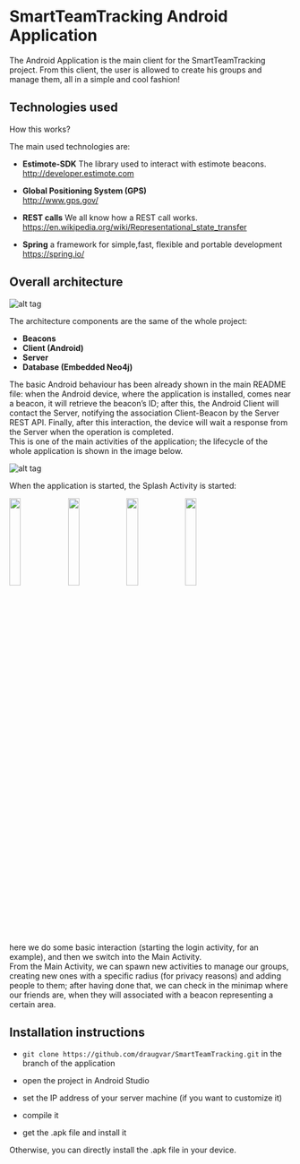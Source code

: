 # SmartTeamTracking Android Application

The Android Application is the main client for the SmartTeamTracking project.
From this client, the user is allowed to create his groups and manage them, all in a simple and cool fashion!


## Technologies used 

How this works?

The main used technologies are:

+ **Estimote-SDK**
The library used to interact with estimote beacons.<br />
http://developer.estimote.com

+ **Global Positioning System (GPS)**<br />
http://www.gps.gov/

+ **REST calls**
We all know how a REST call works.<br />
https://en.wikipedia.org/wiki/Representational_state_transfer

+ **Spring**
a framework for simple,fast, flexible and portable development<br />
https://spring.io/


## Overall architecture 


![alt tag](http://i.imgur.com/6Djz7NX.png)

The architecture components are the same of the whole project:

+ **Beacons**
+ **Client (Android)**
+ **Server**
+ **Database (Embedded Neo4j)**

The basic Android behaviour has been already shown in the main README file: when the Android device, where the application is installed, comes near a beacon, it will retrieve the beacon’s ID; after this, the Android Client will contact the Server, notifying the association Client-Beacon by the Server REST API. Finally, after this interaction, the device will wait a response from the Server when the operation is completed.<br />
This is one of the main activities of the application; the lifecycle of the whole application is shown in the image below.

![alt tag](http://i.imgur.com/eWglZKn.png)


When the application is started, the Splash Activity is started:

<img src="https://github.com/draugvar/Smart-Team-Tracking/blob/android_app/screenshots/splash.png" width="20%">
<img src="https://github.com/draugvar/Smart-Team-Tracking/blob/android_app/screenshots/login.png" width="20%">
<img src="https://github.com/draugvar/Smart-Team-Tracking/blob/android_app/screenshots/create_groups.png" width="20%">
<img src="http://i.imgur.com/rPzXdSU.jpg" width="20%">

here we do some basic interaction (starting the login activity, for an example), and then we switch into the Main Activity.<br />
From the Main Activity, we can spawn new activities to manage our groups, creating new ones with a specific radius (for privacy reasons) and adding people to them; 
after having done that, we can check in the minimap where our friends are, when they will associated with a beacon representing a certain area.





## Installation instructions


+ `git clone https://github.com/draugvar/SmartTeamTracking.git` in the branch of the application

+ open the project in Android Studio
+ set the IP address of your server machine (if you want to customize it)

+ compile it

+ get the .apk file and install it

Otherwise, you can directly install the .apk file in your device.
